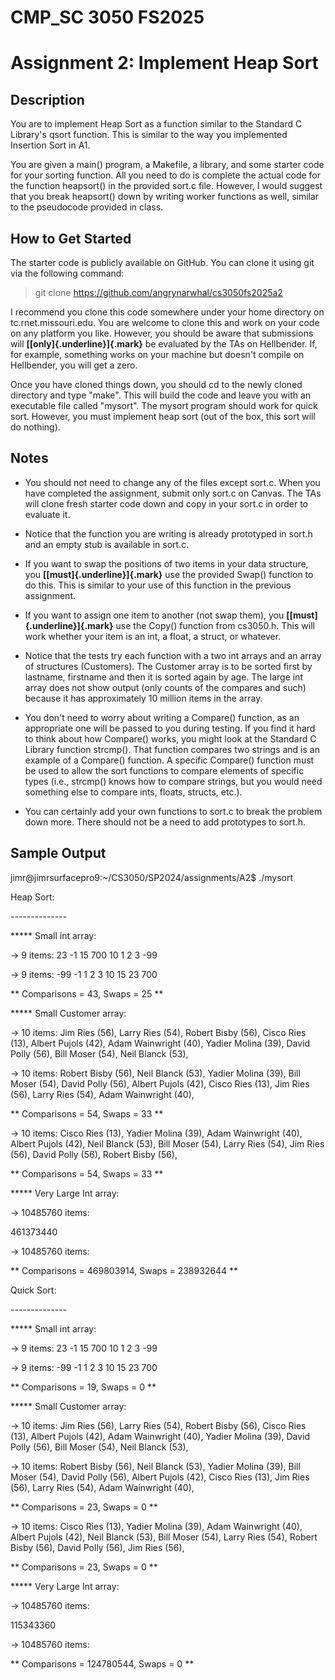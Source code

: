 # CMP_SC 3050 FS2025

# Assignment 2: Implement Heap Sort

## Description

You are to implement Heap Sort as a function similar to the Standard C
Library's qsort function. This is similar to the way you implemented
Insertion Sort in A1.

You are given a main() program, a Makefile, a library, and some starter
code for your sorting function. All you need to do is complete the
actual code for the function heapsort() in the provided sort.c file.
However, I would suggest that you break heapsort() down by writing
worker functions as well, similar to the pseudocode provided in class.

## How to Get Started

The starter code is publicly available on GitHub. You can clone it using
git via the following command:

> git clone https://github.com/angrynarwhal/cs3050fs2025a2 

I recommend you clone this code somewhere under your home directory on
tc.rnet.missouri.edu. You are welcome to clone this and work on your
code on any platform you like. However, you should be aware that
submissions will **[[only]{.underline}]{.mark}** be evaluated by the TAs
on Hellbender. If, for example, something works on your
machine but doesn't compile on Hellbender, you will get a
zero.

Once you have cloned things down, you should cd to the newly cloned
directory and type "make". This will build the code and leave you with
an executable file called "mysort". The mysort program should work for
quick sort. However, you must implement heap sort (out of the box, this
sort will do nothing).

## Notes

-   You should not need to change any of the files except sort.c. When
    you have completed the assignment, submit only sort.c on Canvas. The
    TAs will clone fresh starter code down and copy in your sort.c in
    order to evaluate it.

-   Notice that the function you are writing is already prototyped in
    sort.h and an empty stub is available in sort.c.

-   If you want to swap the positions of two items in your data
    structure, you **[[must]{.underline}]{.mark}** use the provided
    Swap() function to do this. This is similar to your use of this
    function in the previous assignment.

-   If you want to assign one item to another (not swap them), you
    **[[must]{.underline}]{.mark}** use the Copy() function from
    cs3050.h. This will work whether your item is an int, a float, a
    struct, or whatever.

-   Notice that the tests try each function with a two int arrays and an
    array of structures (Customers). The Customer array is to be sorted
    first by lastname, firstname and then it is sorted again by age. The
    large int array does not show output (only counts of the compares
    and such) because it has approximately 10 million items in the
    array.

-   You don't need to worry about writing a Compare() function, as an
    appropriate one will be passed to you during testing. If you find it
    hard to think about how Compare() works, you might look at the
    Standard C Library function strcmp(). That function compares two
    strings and is an example of a Compare() function. A specific
    Compare() function must be used to allow the sort functions to
    compare elements of specific types (i.e., strcmp() knows how to
    compare strings, but you would need something else to compare ints,
    floats, structs, etc.).

-   You can certainly add your own functions to sort.c to break the
    problem down more. There should not be a need to add prototypes to
    sort.h.

## Sample Output

jimr@jimrsurfacepro9:\~/CS3050/SP2024/assignments/A2\$ ./mysort

Heap Sort:

\-\-\-\-\-\-\-\-\-\-\-\-\--

\*\*\*\*\* Small int array:

-\> 9 items: 23 -1 15 700 10 1 2 3 -99

-\> 9 items: -99 -1 1 2 3 10 15 23 700

\*\* Comparisons = 43, Swaps = 25 \*\*

\*\*\*\*\* Small Customer array:

-\> 10 items: Jim Ries (56), Larry Ries (54), Robert Bisby (56), Cisco
Ries (13), Albert Pujols (42), Adam Wainwright (40), Yadier Molina (39),
David Polly (56), Bill Moser (54), Neil Blanck (53),

-\> 10 items: Robert Bisby (56), Neil Blanck (53), Yadier Molina (39),
Bill Moser (54), David Polly (56), Albert Pujols (42), Cisco Ries (13),
Jim Ries (56), Larry Ries (54), Adam Wainwright (40),

\*\* Comparisons = 54, Swaps = 33 \*\*

-\> 10 items: Cisco Ries (13), Yadier Molina (39), Adam Wainwright (40),
Albert Pujols (42), Neil Blanck (53), Bill Moser (54), Larry Ries (54),
Jim Ries (56), David Polly (56), Robert Bisby (56),

\*\* Comparisons = 54, Swaps = 33 \*\*

\*\*\*\*\* Very Large Int array:

-\> 10485760 items:

461373440

-\> 10485760 items:

\*\* Comparisons = 469803914, Swaps = 238932644 \*\*

Quick Sort:

\-\-\-\-\-\-\-\-\-\-\-\-\--

\*\*\*\*\* Small int array:

-\> 9 items: 23 -1 15 700 10 1 2 3 -99

-\> 9 items: -99 -1 1 2 3 10 15 23 700

\*\* Comparisons = 19, Swaps = 0 \*\*

\*\*\*\*\* Small Customer array:

-\> 10 items: Jim Ries (56), Larry Ries (54), Robert Bisby (56), Cisco
Ries (13), Albert Pujols (42), Adam Wainwright (40), Yadier Molina (39),
David Polly (56), Bill Moser (54), Neil Blanck (53),

-\> 10 items: Robert Bisby (56), Neil Blanck (53), Yadier Molina (39),
Bill Moser (54), David Polly (56), Albert Pujols (42), Cisco Ries (13),
Jim Ries (56), Larry Ries (54), Adam Wainwright (40),

\*\* Comparisons = 23, Swaps = 0 \*\*

-\> 10 items: Cisco Ries (13), Yadier Molina (39), Adam Wainwright (40),
Albert Pujols (42), Neil Blanck (53), Bill Moser (54), Larry Ries (54),
Robert Bisby (56), David Polly (56), Jim Ries (56),

\*\* Comparisons = 23, Swaps = 0 \*\*

\*\*\*\*\* Very Large Int array:

-\> 10485760 items:

115343360

-\> 10485760 items:

\*\* Comparisons = 124780544, Swaps = 0 \*\*
